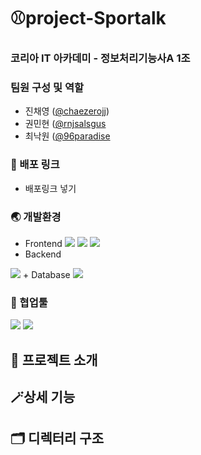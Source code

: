 # ⚾project-Sportalk
### 코리아 IT 아카데미 - 정보처리기능사A 1조

### 팀원 구성 및 역할
- 진채영 ([@chaezerojj](https://github.com/chaezerojj))
- 권민현 ([@rnjsalsgus](https://github.com/rnjsalsgus)
- 최낙원 ([@96paradise](https://github.com/96paradise)

### 📌 배포 링크
- 배포링크 넣기
  
### 🌏 개발환경
+ Frontend
<img src="https://img.shields.io/badge/react-61dafb?style=for-the-badge&logo=react&logoColor=black" /> <img src="https://img.shields.io/badge/javascript-F7DF1E.svg?style=for-the-badge&logo=javascript&logoColor=white" /> <img src="https://img.shields.io/badge/css-1572B6.svg?style=for-the-badge&logo=css3&logoColor=white" />
+ Backend
<img src="https://img.shields.io/badge/mysql-4479A1.svg?style=for-the-badge&logo=springboot&logoColor=white" />
+ Database
<img src="https://img.shields.io/badge/springboot-6DB33F.svg?style=for-the-badge&logo=springboot&logoColor=white" />

### 🔧 협업툴
<img src="https://img.shields.io/badge/github-181717?style=for-the-badge&logo=github&logoColor=white" /> <img src="https://img.shields.io/badge/notion-000?style=for-the-badge&logo=notion&logoColor=white" />
  
## 📃 프로젝트 소개 

## 🪄상세 기능

## 🗂️ 디렉터리 구조
